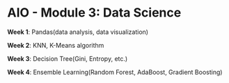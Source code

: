 # AIO - Module 3: Data Science

**Week 1**: Pandas(data analysis, data visualization)

**Week 2**: KNN, K-Means algorithm

**Week 3**: Decision Tree(Gini, Entropy, etc.)

**Week 4**: Ensemble Learning(Random Forest, AdaBoost, Gradient Boosting)
